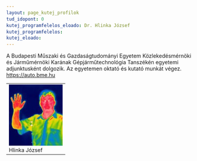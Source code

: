 ```yaml
---
layout: page_kutej_profilok
tud_idopont: 0
kutej_programfelelos_eloado: Dr. Hlinka József
kutej_programfelelos: 
kutej_eloado:
---
```

A Budapesti Műszaki és Gazdaságtudományi Egyetem Közlekedésmérnöki és Járműmérnöki Karának Gépjárműtechnológia Tanszékén egyetemi adjunktusként dolgozik. Az egyetemen oktató és kutató munkát végez. <a href="https://auto.bme.hu/" target="_blank">https://auto.bme.hu</a>




 <table class="picture">
<tr>
<td>

<div class="gallery">
    <img src="images/hlinka_jozsef.jpg" max-width="250" max-height="200">
  <div class="desc">Hlinka József</div>
</div>

</td>
</tr>
</table>